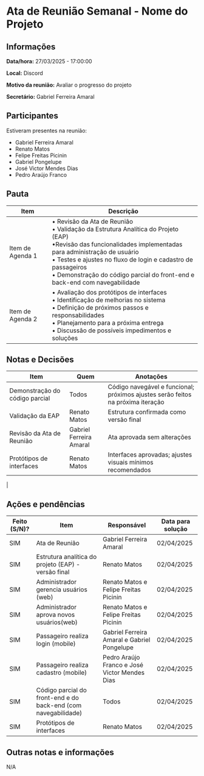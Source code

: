 # Ata de Reunião Semanal - Nome do Projeto

## Informações
**Data/hora:** 27/03/2025 - 17:00:00


**Local:** Discord


**Motivo da reunião:** Avaliar o progresso do projeto  

 **Secretário:** Gabriel Ferreira Amaral 

## Participantes
Estiveram presentes na reunião:
- Gabriel Ferreira Amaral
- Renato Matos 
- Felipe Freitas Picinin
- Gabriel Pongelupe
- José Victor Mendes Dias
- Pedro Araújo Franco


## Pauta

Item | Descrição
---- | ----
Item de Agenda 1 | •  Revisão da Ata de Reunião <br>• Validação da Estrutura Analítica do Projeto (EAP)<br>•Revisão das funcionalidades implementadas para administração de usuário <br>• Testes e ajustes no fluxo de login e cadastro de passageiros <br>• Demonstração do código parcial do front-end e back-end com navegabilidade
Item de Agenda 2 | • Avaliação dos protótipos de interfaces <br>• Identificação de melhorias no sistema<br>• Definição de próximos passos e responsabilidades<br>• Planejamento para a próxima entrega <br>• Discussão de possíveis impedimentos e soluções


## Notas e Decisões
Item | Quem | Anotações |
---- | ---- | ---- |
Demonstração do código parcial | Todos | Código navegável e funcional; próximos ajustes serão feitos na próxima iteração|
Validação da EAP | 	Renato Matos | Estrutura confirmada como versão final |
Revisão da Ata de Reunião | Gabriel Ferreira Amaral	 | Ata aprovada sem alterações |
Protótipos de interfaces | Renato Matos | Interfaces aprovadas; ajustes visuais mínimos recomendados
 |


## Ações e pendências
| Feito (S/N)? | Item | Responsável | Data para solução |
| ---- | ---- | ---- | ---- |
| SIM| Ata de Reunião | Gabriel Ferreira Amaral | 02/04/2025 |
| SIM| Estrutura analítica do projeto (EAP) - versão final | Renato Matos | 02/04/2025 |
| SIM| Administrador gerencia usuários (web) | Renato Matos e Felipe Freitas Picinin  | 02/04/2025 |
| SIM| Administrador aprova novos usuários(web) | Renato Matos e Felipe Freitas Picinin  | 02/04/2025 |
| SIM| Passageiro realiza login (mobile)         | Gabriel Ferreira Amaral e Gabriel Pongelupe| 02/04/2025 |
| SIM| Passageiro realiza cadastro (mobile)  | Pedro Araújo Franco e José Victor Mendes Dias | 02/04/2025 |
| SIM| Código parcial do front-end e do back-end (com navegabilidade)|  Todos | 02/04/2025 |
| SIM| Protótipos de interfaces | Renato Matos| 02/04/2025 |

## Outras notas e informações
N/A

